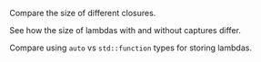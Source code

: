 Compare the size of different closures.

See how the size of lambdas with and without captures differ.

Compare using `auto` vs `std::function` types for storing lambdas.